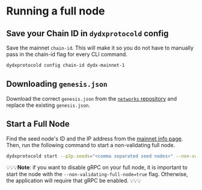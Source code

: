 # Running a full node
## Save your Chain ID in `dydxprotocold` config

Save the mainnet `chain-id`. This will make it so you do not have to manually pass in the chain-id flag for every CLI command.

```bash
dydxprotocold config chain-id dydx-mainnet-1
```

## Downloading `genesis.json`

Download the correct `genesis.json` from the [`networks` repository](https://github.com/dydxopsdao/networks) and replace the existing `genesis.json`.

## Start a Full Node

Find the seed node's ID and the IP address from the [mainnet info page](https://docs.dydx.trade/mainnet/mainnet_info). Then, run the following command to start a non-validating full node.

```bash
dydxprotocold start --p2p.seeds="<comma separated seed nodes>" --non-validating-full-node=true
```

💡💡💡**Note**: if you want to disable gRPC on your full node, it is important to start the node with the
`--non-validating-full-node=true` flag. Otherwise, the application will require that gRPC be enabled. 💡💡💡


